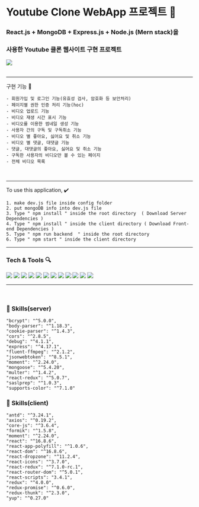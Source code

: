 # Youtube Clone WebApp 프로젝트 👋

### React.js + MongoDB + Express.js + Node.js (Mern stack)을

### 사용한 Youtube 클론 웹사이트 구현 프로젝트

<img style="max-width: 100%; height: auto;" src="https://drive.google.com/uc?export=view&id=1e6HS0YDW7m9KOS2uJ7_D-rxN-LG3Rx_h" >

<br />
<br />

---

구현 기능 :rocket:

    - 회원가입 및 로그인 기능(유효성 검사, 암호화 등 보안처리)
    - 페이지별 권한 인증 처리 기능(hoc)
    - 비디오 업로드 기능
    - 비디오 재생 시간 표시 기능
    - 비디오를 이용한 썸네일 생성 기능
    - 사용자 간의 구독 및 구독취소 기능
    - 비디오 별 좋아요, 싫어요 및 취소 기능
    - 비디오 별 댓글, 대댓글 기능
    - 댓글, 대댓글의 좋아요, 싫어요 및 취소 기능
    - 구독한 사용자의 비디오만 볼 수 있는 페이지
    - 전체 비디오 목록

<br />

---

To use this application, :heavy_check_mark:

    1. make dev.js file inside config folder
    2. put mongoDB info into dev.js file
    3. Type " npm install " inside the root directory  ( Download Server Dependencies )
    4. Type " npm install " inside the client directory ( Download Front-end Dependencies )
    5. Type " npm run backend  " inside the root directory
    6. Type " npm start " inside the client directory

---

### Tech & Tools :mag:

<img src = "https://img.shields.io/badge/-HTML5-E34F26?style=flat&logo=html5&logoColor=white"> <img src = "https://img.shields.io/badge/-CSS3-1572B6?style=flat&logo=css3&logoColor=white"> <img src="https://img.shields.io/badge/-JavaScript-eed718?style=flat&logo=javascript&logoColor=ffffff"> <img src="http://img.shields.io/badge/-Ant Design-red?style=flat&logo=ant%20design&logoColor=white"> <img src="https://img.shields.io/badge/-React-000000?style=flat&logo=react&logoColor=00c8ff"> <img src="https://img.shields.io/badge/-MongoDB-4DB33D?style=flat&logo=mongodb&logoColor=FFFFFF"> <img src="https://img.shields.io/badge/-Express.js-787878?style=flat"> <img src="https://img.shields.io/badge/-Node.js-3C873A?style=flat&logo=Node.js&logoColor=white"> <img src="https://img.shields.io/badge/-Progressive Web Apps-5A0FC8?style=flat"> <img src="http://img.shields.io/badge/-VS%20Code-007ACC?style=flat&logo=visual%20studio%20code&logoColor=white"> <img src="http://img.shields.io/badge/-Git-F1502F?style=flat&logo=git&logoColor=FFFFFF"> <img src="http://img.shields.io/badge/-Github-000000?style=flat&logo=github&logoColor=FFFFFF">

<!-- <img src="http://img.shields.io/badge/-Heroku-430098?style=flat&logo=heroku&logoColor=white"> -->

<!-- <img src="http://img.shields.io/badge/-Vercel-black?style=flat&logo=vercel&logoColor=white"> -->

<!-- ### Other Languages I know

<img src="http://img.shields.io/badge/-Java-F89820?style=flat&logo=java&logoColor=white"> <img src="https://img.shields.io/badge/-C%20&%20C%23-659ad2?style=flat&logo=c sharp&logoColor=ffffff"> -->

<!-- <img src="https://img.shields.io/badge/-Python-black?style=flat&logo=python&logoColor=white">   -->

---

<br />

### :clap: Skills(server)

    "bcrypt": "^5.0.0",
    "body-parser": "^1.18.3",
    "cookie-parser": "^1.4.3",
    "cors": "^2.8.5",
    "debug": "^4.1.1",
    "express": "^4.17.1",
    "fluent-ffmpeg": "^2.1.2",
    "jsonwebtoken": "^8.5.1",
    "moment": "^2.24.0",
    "mongoose": "^5.4.20",
    "multer": "^1.4.2",
    "react-redux": "^5.0.7",
    "saslprep": "^1.0.3",
    "supports-color": "^7.1.0"

### :clap: Skills(client)

    "antd": "^3.24.1",
    "axios": "^0.19.2",
    "core-js": "^3.6.4",
    "formik": "^1.5.8",
    "moment": "^2.24.0",
    "react": "^16.8.6",
    "react-app-polyfill": "^1.0.6",
    "react-dom": "^16.8.6",
    "react-dropzone": "^11.2.4",
    "react-icons": "^3.7.0",
    "react-redux": "^7.1.0-rc.1",
    "react-router-dom": "^5.0.1",
    "react-scripts": "3.4.1",
    "redux": "^4.0.0",
    "redux-promise": "^0.6.0",
    "redux-thunk": "^2.3.0",
    "yup": "^0.27.0"
